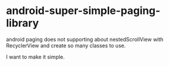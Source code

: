 # android-super-simple-paging-library

android paging does not supporting about nestedScrollView with RecyclerView 
and create so many classes to use.

I want to make it simple.
